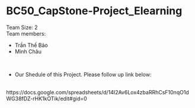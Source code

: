 # BC50_CapStone-Project_Elearning
Team Size: 2
<br>
Team members:
* Trần Thế Bảo
<space> <space>
* Minh Châu
<br>

* Our Shedule of this Project. Please follow up link below:
<br>
https://docs.google.com/spreadsheets/d/14I2Av6Lox4zbaRRhCsF10nqO1dWG38fDZ-rHK1kOTik/edit#gid=0
